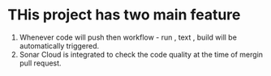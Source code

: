 

<h1>THis project has two main feature</h1>

1. Whenever code will push then workflow - run , text , build will be automatically triggered.
2. Sonar Cloud is integrated to check the code quality at the time of mergin pull request.


















